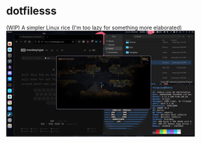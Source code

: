 # dotfilesss
(WIP) A simpler Linux rice (I'm too lazy for something more elaborated)
![](https://github.com/felipe-juan/dotfilesss/blob/main/Screenshot%20from%202024-10-22%2010-11-36.png)
